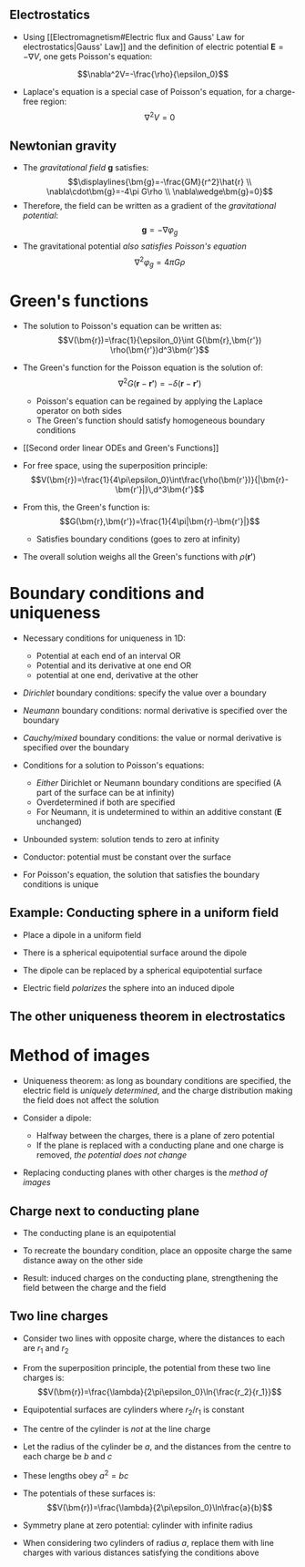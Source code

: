 ## Electrostatics
- Using [[Electromagnetism#Electric flux and Gauss' Law for electrostatics|Gauss' Law]] and the definition of electric potential $\bm{E}=-\nabla V$, one gets Poisson's equation:

$$\nabla^2V=-\frac{\rho}{\epsilon_0}$$
- Laplace's equation is a special case of Poisson's equation, for a charge-free region:
$$\nabla^2V=0$$
## Newtonian gravity
- The _gravitational field_ $\bm{g}$ satisfies:
$$\displaylines{\bm{g}=-\frac{GM}{r^2}\hat{r} \\ \nabla\cdot\bm{g}=-4\pi G\rho \\ \nabla\wedge\bm{g}=0}$$
- Therefore, the field can be written as a gradient of the _gravitational potential_:
$$\bm{g}=-\nabla\varphi_g$$
- The gravitational potential _also satisfies Poisson's equation_
$$\nabla^2\varphi_g=4\pi G\rho$$


# Green's functions
- The solution to Poisson's equation can be written as:
$$V(\bm{r})=\frac{1}{\epsilon_0}\int G(\bm{r},\bm{r'}) \rho(\bm{r'})d^3\bm{r'}$$
- The Green's function for the Poisson equation is the solution of:
$$\nabla^2G(\bm{r}-\bm{r'})=-\delta(\bm{r}-\bm{r'})$$
	- Poisson's equation can be regained by applying the Laplace operator on both sides
	- The Green's function should satisfy homogeneous boundary conditions
- [[Second order linear ODEs and Green's Functions]]

- For free space, using the superposition principle:
$$V(\bm{r})=\frac{1}{4\pi\epsilon_0}\int\frac{\rho(\bm{r'})}{|\bm{r}-\bm{r'}|}\,d^3\bm{r'}$$
- From this, the Green's function is:
$$G(\bm{r},\bm{r'})=\frac{1}{4\pi|\bm{r}-\bm{r'}|}$$
	- Satisfies boundary conditions (goes to zero at infinity)

- The overall solution weighs all the Green's functions with $\rho(\bm{r'})$

# Boundary conditions and uniqueness
- Necessary conditions for uniqueness in 1D:
	- Potential at each end of an interval OR
	- Potential and its derivative at one end OR
	- potential at one end, derivative at the other

- _Dirichlet_ boundary conditions: specify the value over a boundary
- _Neumann_ boundary conditions: normal derivative is specified over the boundary
- _Cauchy/mixed_ boundary conditions: the value or normal derivative is specified over the boundary

- Conditions for a solution to Poisson's equations: 
	- _Either_ Dirichlet or Neumann boundary conditions are specified (A part of the surface can be at infinity)
	- Overdetermined if both are specified
	- For Neumann, it is undetermined to within an additive constant ($\bm{E}$ unchanged)

- Unbounded system: solution tends to zero at infinity
- Conductor: potential must be constant over the surface

- For Poisson's equation, the solution that satisfies the boundary conditions is unique

## Example: Conducting sphere in a uniform field
- Place a dipole in a uniform field
- There is a spherical equipotential surface around the dipole

- The dipole can be replaced by a spherical equipotential surface
- Electric field _polarizes_ the sphere into an induced dipole

## The other uniqueness theorem in electrostatics

# Method of images
- Uniqueness theorem: as long as boundary conditions are specified, the electric field is _uniquely determined_, and the charge distribution making the field does not affect the solution

- Consider a dipole:
	- Halfway between the charges, there is a plane of zero potential
	- If the plane is replaced with a conducting plane and one charge is removed, _the potential does not change_

- Replacing conducting planes with other charges is the _method of images_

## Charge next to conducting plane
- The conducting plane is an equipotential
- To recreate the boundary condition, place an opposite charge the same distance away on the other side

- Result: induced charges on the conducting plane, strengthening the field between the charge and the field

## Two line charges
- Consider two lines with opposite charge, where the distances to each are $r_1$ and $r_2$
- From the superposition principle, the potential from these two line charges is:
$$V(\bm{r})=\frac{\lambda}{2\pi\epsilon_0}\ln{\frac{r_2}{r_1}}$$
- Equipotential surfaces are cylinders where $r_2/r_1$ is constant 
- The centre of the cylinder is _not_ at the line charge
- Let the radius of the cylinder be $a$, and the distances from the centre to each charge be $b$ and $c$
- These lengths obey $a^2=bc$
- The potentials of these surfaces is:
$$V(\bm{r})=\frac{\lambda}{2\pi\epsilon_0}\ln\frac{a}{b}$$
- Symmetry plane at zero potential: cylinder with infinite radius


- When considering two cylinders of radius $a$, replace them with line charges with various distances satisfying the conditions above